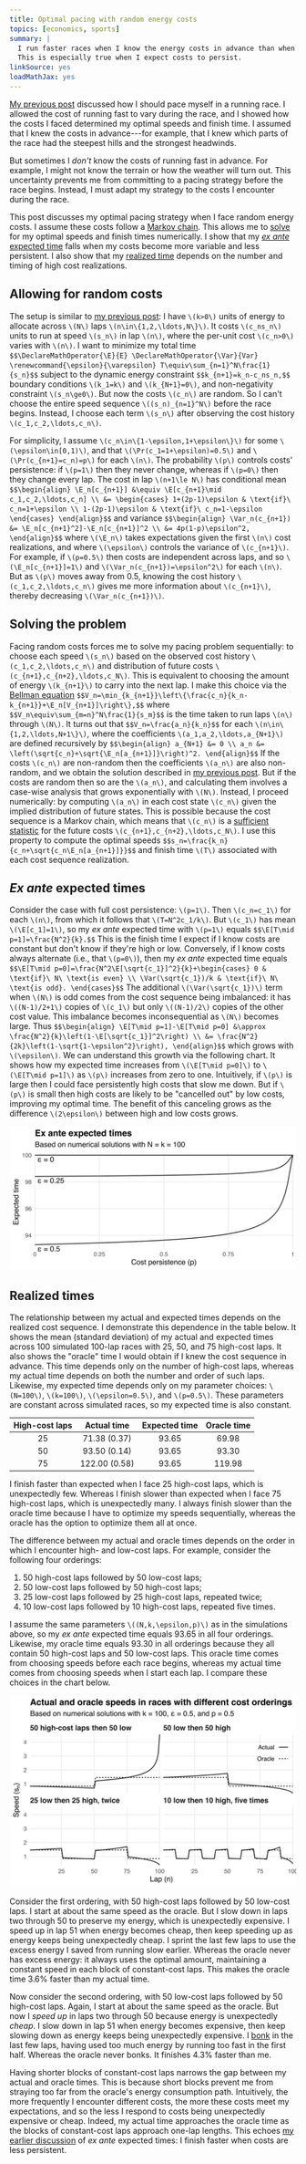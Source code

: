```yaml
---
title: Optimal pacing with random energy costs
topics: [economics, sports]
summary: |
  I run faster races when I know the energy costs in advance than when I don't.
  This is especially true when I expect costs to persist.
linkSource: yes
loadMathJax: yes
---
```


[prev-post]: /blog/optimal-pacing-varying-energy-costs/

[My previous post][prev-post] discussed how I should pace myself in a running race.
I allowed the cost of running fast to vary during the race, and I showed how the costs I faced determined my optimal speeds and finish time.
I assumed that I knew the costs in advance---for example, that I knew which parts of the race had the steepest hills and the strongest headwinds.

But sometimes I *don't* know the costs of running fast in advance.
For example, I might not know the terrain or how the weather will turn out.
This uncertainty prevents me from committing to a pacing strategy before the race begins.
Instead, I must adapt my strategy to the costs I encounter during the race.

This post discusses my optimal pacing strategy when I face random energy costs.
I assume these costs follow a [Markov chain](https://en.wikipedia.org/wiki/Markov_chain).
This allows me to [solve](#solving-the-problem) for my optimal speeds and finish times numerically.
I show that my [*ex ante* expected time](#ex-ante-expected-times) falls when my costs become more variable and less persistent.
I also show that my [realized time](#realized-times) depends on the number and timing of high cost realizations.

## Allowing for random costs

The setup is similar to [my previous post][prev-post]:
I have `\(k>0\)` units of energy to allocate across `\(N\)` laps `\(n\in\{1,2,\ldots,N\}\)`.
It costs `\(c_ns_n\)` units to run at speed `\(s_n\)` in lap `\(n\)`, where the per-unit cost `\(c_n>0\)` varies with `\(n\)`.
I want to minimize my total time
`$$\DeclareMathOperator{\E}{E}
\DeclareMathOperator{\Var}{Var}
\renewcommand{\epsilon}{\varepsilon}
T\equiv\sum_{n=1}^N\frac{1}{s_n}$$`
subject to the dynamic energy constraint
`$$k_{n+1}=k_n-c_ns_n,$$`
boundary conditions `\(k_1=k\)` and `\(k_{N+1}=0\)`, and non-negativity constraint `\(s_n\ge0\)`.
But now the costs `\(c_n\)` are random.
So I can't choose the entire speed sequence `\((s_n)_{n=1}^N\)` before the race begins.
Instead, I choose each term `\(s_n\)` after observing the cost history `\(c_1,c_2,\ldots,c_n\)`.

For simplicity, I assume `\(c_n\in\{1-\epsilon,1+\epsilon\}\)` for some `\(\epsilon\in[0,1)\)`, and that `\(\Pr(c_1=1+\epsilon)=0.5\)` and `\(\Pr(c_{n+1}=c_n)=p\)` for each `\(n\)`.
The probability `\(p\)` controls costs' persistence: if `\(p=1\)` then they never change, whereas if `\(p=0\)` then they change every lap.
The cost in lap `\(n+1\le N\)` has conditional mean
`$$\begin{align}
\E_n[c_{n+1}]
&\equiv \E[c_{n+1}\mid c_1,c_2,\ldots,c_n] \\
&= \begin{cases}
1+(2p-1)\epsilon & \text{if}\ c_n=1+\epsilon \\
1-(2p-1)\epsilon & \text{if}\ c_n=1-\epsilon
\end{cases}
\end{align}$$`
and variance
`$$\begin{align}
\Var_n(c_{n+1})
&= \E_n[c_{n+1}^2]-\E_n[c_{n+1}]^2 \\
&= 4p(1-p)\epsilon^2,
\end{align}$$`
where `\(\E_n\)` takes expectations given the first `\(n\)` cost realizations, and where `\(\epsilon\)` controls the variance of `\(c_{n+1}\)`.
For example, if `\(p=0.5\)` then costs are independent across laps, and so `\(\E_n[c_{n+1}]=1\)` and `\(\Var_n(c_{n+1})=\epsilon^2\)` for each `\(n\)`.
But as `\(p\)` moves away from 0.5, knowing the cost history `\(c_1,c_2,\ldots,c_n\)` gives me more information about `\(c_{n+1}\)`, thereby decreasing `\(\Var_n(c_{n+1})\)`.

## Solving the problem

Facing random costs forces me to solve my pacing problem sequentially: to choose each speed `\(s_n\)` based on the observed cost history `\(c_1,c_2,\ldots,c_n\)` and distribution of future costs `\(c_{n+1},c_{n+2},\ldots,c_N\)`.
This is equivalent to choosing the amount of energy `\(k_{n+1}\)` to carry into the next lap.
I make this choice via the [Bellman equation](https://en.wikipedia.org/wiki/Bellman_equation)
`$$V_n=\min_{k_{n+1}}\left\{\frac{c_n}{k_n-k_{n+1}}+\E_n[V_{n+1}]\right\},$$`
where
`$$V_n\equiv\sum_{m=n}^N\frac{1}{s_m}$$`
is the time taken to run laps `\(n\)` through `\(N\)`.
It turns out that
`$$V_n=\frac{a_n}{k_n}$$`
for each `\(n\in\{1,2,\ldots,N+1\}\)`, where the coefficients `\(a_1,a_2,\ldots,a_{N+1}\)` are defined recursively by
`$$\begin{align}
a_{N+1} &= 0 \\
a_n &= \left(\sqrt{c_n}+\sqrt{\E_n[a_{n+1}]}\right)^2.
\end{align}$$`
If the costs `\(c_n\)` are non-random then the coefficients `\(a_n\)` are also non-random, and we obtain the solution described in [my previous post][prev-post].
But if the costs are random then so are the `\(a_n\)`, and calculating them involves a case-wise analysis that grows exponentially with `\(N\)`.
Instead, I proceed numerically: by computing `\(a_n\)` in each cost state `\(c_n\)` given the implied distribution of future states.
This is possible because the cost sequence is a Markov chain, which means that `\(c_n\)` is a [sufficient statistic](https://en.wikipedia.org/wiki/Sufficient_statistic) for the future costs `\(c_{n+1},c_{n+2},\ldots,c_N\)`.
I use this property to compute the optimal speeds
`$$s_n=\frac{k_n}{c_n+\sqrt{c_n\E_n[a_{n+1}]}}$$`
and finish time `\(T\)` associated with each cost sequence realization.

## *Ex ante* expected times

Consider the case with full cost persistence: `\(p=1\)`.
Then `\(c_n=c_1\)` for each `\(n\)`, from which it follows that `\(T=N^2c_1/k\)`.
But `\(c_1\)` has mean `\(\E[c_1]=1\)`, so my *ex ante* expected time with `\(p=1\)` equals
`$$\E[T\mid p=1]=\frac{N^2}{k}.$$`
This is the finish time I expect if I know costs are constant but don't know if they're high or low.
Conversely, if I know costs always alternate (i.e., that `\(p=0\)`), then my *ex ante* expected time equals
`$$\E[T\mid p=0]=\frac{N^2\E[\sqrt{c_1}]^2}{k}+\begin{cases}
0 & \text{if}\ N\ \text{is even} \\
\Var(\sqrt{c_1})/k & \text{if}\ N\ \text{is odd}.
\end{cases}$$`
The additional `\(\Var(\sqrt{c_1})\)` term when `\(N\)` is odd comes from the cost sequence being imbalanced: it has `\((N-1)/2+1\)` copies of `\(c_1\)` but only `\((N-1)/2\)` copies of the other cost value.
This imbalance becomes inconsequential as `\(N\)` becomes large.
Thus
`$$\begin{align}
\E[T\mid p=1]-\E[T\mid p=0]
&\approx \frac{N^2}{k}\left(1-\E[\sqrt{c_1}]^2\right) \\
&= \frac{N^2}{2k}\left(1-\sqrt{1-\epsilon^2}\right),
\end{align}$$`
which grows with `\(\epsilon\)`.
We can understand this growth via the following chart.
It shows how my expected time increases from `\(\E[T\mid p=0]\)` to `\(\E[T\mid p=1]\)` as `\(p\)` increases from zero to one.
Intuitively, if `\(p\)` is large then I could face persistently high costs that slow me down.
But if `\(p\)` is small then high costs are likely to be "cancelled out" by low costs, improving my optimal time.
The benefit of this canceling grows as the difference `\(2\epsilon\)` between high and low costs grows.

![](figures/expected-times-1.svg)

## Realized times

The relationship between my actual and expected times depends on the realized cost sequence.
I demonstrate this dependence in the table below.
It shows the mean (standard deviation) of my actual and expected times across 100 simulated 100-lap races with 25, 50, and 75 high-cost laps.
It also shows the "oracle" time I would obtain if I knew the cost sequence in advance.
This time depends only on the number of high-cost laps, whereas my actual time depends on both the number and order of such laps.
Likewise, my expected time depends only on my parameter choices: `\(N=100\)`, `\(k=100\)`, `\(\epsilon=0.5\)`, and `\(p=0.5\)`.
These parameters are constant across simulated races, so my expected time is also constant.

| High-cost laps |  Actual time  | Expected time | Oracle time |
|:--------------:|:-------------:|:-------------:|:-----------:|
|       25       | 71.38 (0.37)  |     93.65     |    69.98    |
|       50       | 93.50 (0.14)  |     93.65     |    93.30    |
|       75       | 122.00 (0.58) |     93.65     |   119.98    |

I finish faster than expected when I face 25 high-cost laps, which is unexpectedly few.
Whereas I finish slower than expected when I face 75 high-cost laps, which is unexpectedly many.
I always finish slower than the oracle time because I have to optimize my speeds sequentially, whereas the oracle has the option to optimize them all at once.

The difference between my actual and oracle times depends on the order in which I encounter high- and low-cost laps.
For example, consider the following four orderings:

1. 50 high-cost laps followed by 50 low-cost laps;
2. 50 low-cost laps followed by 50 high-cost laps;
3. 25 low-cost laps followed by 25 high-cost laps, repeated twice;
4. 10 low-cost laps followed by 10 high-cost laps, repeated five times.

I assume the same parameters `\((N,k,\epsilon,p)\)` as in the simulations above, so my *ex ante* expected time equals 93.65 in all four orderings.
Likewise, my oracle time equals 93.30 in all orderings because they all contain 50 high-cost laps and 50 low-cost laps.
This oracle time comes from choosing speeds before each race begins, whereas my actual time comes from choosing speeds when I start each lap.
I compare these choices in the chart below.

![](figures/realized-times-1.svg)

Consider the first ordering, with 50 high-cost laps followed by 50 low-cost laps.
I start at about the same speed as the oracle.
But I slow down in laps two through 50 to preserve my energy, which is unexpectedly expensive.
I speed up in lap 51 when energy becomes cheap, then keep speeding up as energy keeps being unexpectedly cheap.
I sprint the last few laps to use the excess energy I saved from running slow earlier.
Whereas the oracle never has excess energy: it always uses the optimal amount, maintaining a constant speed in each block of constant-cost laps.
This makes the oracle time 3.6% faster than my actual time.

Now consider the second ordering, with 50 low-cost laps followed by 50 high-cost laps.
Again, I start at about the same speed as the oracle.
But now I *speed up* in laps two through 50 because energy is unexpectedly *cheap*.
I slow down in lap 51 when energy becomes expensive, then keep slowing down as energy keeps being unexpectedly expensive.
I [bonk](https://en.wikipedia.org/wiki/Hitting_the_wall) in the last few laps, having used too much energy by running too fast in the first half.
Whereas the oracle never bonks.
It finishes 4.3% faster than me.

Having shorter blocks of constant-cost laps narrows the gap between my actual and oracle times.
This is because short blocks prevent me from straying too far from the oracle's energy consumption path.
Intuitively, the more frequently I encounter different costs, the more these costs meet my expectations, and so the less I respond to costs being unexpectedly expensive or cheap.
Indeed, my actual time approaches the oracle time as the blocks of constant-cost laps approach one-lap lengths.
This echoes [my earlier discussion](#ex-ante-expected-times) of *ex ante* expected times: I finish faster when costs are less persistent.

